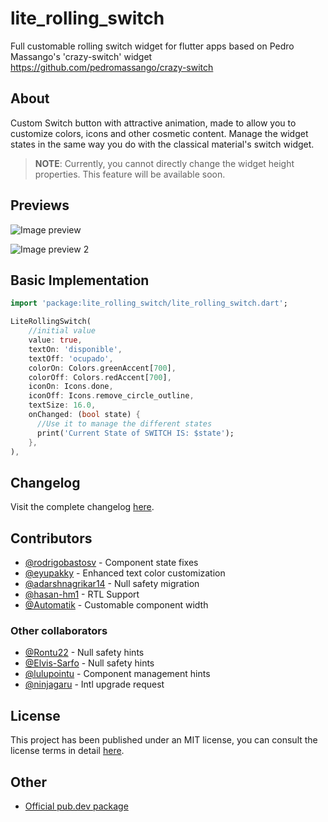 # lite_rolling_switch

Full customable rolling switch widget for flutter apps based on Pedro Massango's 'crazy-switch' widget https://github.com/pedromassango/crazy-switch

## About

Custom Switch button with attractive animation,
made to allow you to customize colors, icons and other cosmetic content. Manage the widget states in the same way you do with the classical material's switch widget.

> **NOTE**: Currently, you cannot directly change the widget height properties. This feature will be available soon.

## Previews

![Image preview](https://media.giphy.com/media/hTx1jlMxasyVejHa6U/giphy.gif)

![Image preview 2](https://media.giphy.com/media/TKSIVzM5RUDxnjucTf/giphy.gif)

## Basic Implementation

```dart
import 'package:lite_rolling_switch/lite_rolling_switch.dart';

LiteRollingSwitch(
    //initial value
    value: true,
    textOn: 'disponible',
    textOff: 'ocupado',
    colorOn: Colors.greenAccent[700],
    colorOff: Colors.redAccent[700],
    iconOn: Icons.done,
    iconOff: Icons.remove_circle_outline,
    textSize: 16.0,
    onChanged: (bool state) {
      //Use it to manage the different states
      print('Current State of SWITCH IS: $state');
    },
),

```

## Changelog

Visit the complete changelog [here](CHANGELOG.md).

## Contributors

- [@rodrigobastosv](https://github.com/rodrigobastosv) - Component state fixes
- [@eyupakky](https://github.com/eyupakky) - Enhanced text color customization
- [@adarshnagrikar14](https://github.com/adarshnagrikar14) - Null safety migration
- [@hasan-hm1](https://github.com/hasan-hm1) - RTL Support
- [@Automatik](https://github.com/Automatik) - Customable component width

### Other collaborators

- [@Rontu22](https://github.com/Rontu22) - Null safety hints
- [@Elvis-Sarfo](https://github.com/Elvis-Sarfo) - Null safety hints
- [@lulupointu](https://github.com/lulupointu) - Component management hints
- [@ninjagaru](https://github.com/ninjagaru) - Intl upgrade request

## License

This project has been published under an MIT license, you can consult the license terms in detail [here](LICENSE).

## Other

- [Official pub.dev package](https://pub.dev/packages/lite_rolling_switch#-installing-tab-)
